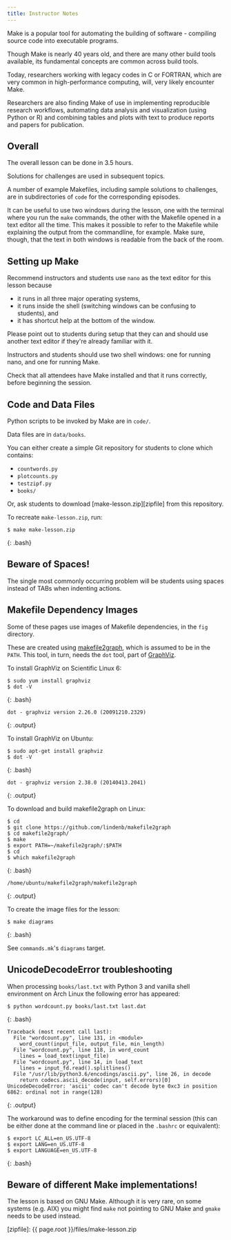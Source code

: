 ```yaml
---
title: Instructor Notes
---
```


Make is a popular tool for automating the building of software -
compiling source code into executable programs.

Though Make is nearly 40 years old, and there are many other build
tools available, its fundamental concepts are common across build
tools.

Today, researchers working with legacy codes in C or FORTRAN, which
are very common in high-performance computing, will, very likely
encounter Make.

Researchers are also finding Make of use in implementing reproducible
research workflows, automating data analysis and visualization (using
Python or R) and combining tables and plots with text to produce
reports and papers for publication.

## Overall

The overall lesson can be done in 3.5 hours.

Solutions for challenges are used in subsequent topics.

A number of example Makefiles, including sample solutions to challenges,
are in subdirectories of `code` for the corresponding episodes.

It can be useful to use two windows during the lesson, one with the terminal
where you run the `make` commands, the other with the Makefile opened in a text
editor all the time. This makes it possible to refer to the Makefile while
explaining the output from the commandline, for example. Make sure, though,
that the text in both windows is readable from the back of the room.

## Setting up Make

Recommend instructors and students use `nano` as the text editor for
this lesson because

* it runs in all three major operating systems,
* it runs inside the shell (switching windows can be confusing to
  students), and
* it has shortcut help at the bottom of the window.

Please point out to students during setup that they can and should use
another text editor if they're already familiar with it.

Instructors and students should use two shell windows: one for running
nano, and one for running Make.

Check that all attendees have Make installed and that it runs
correctly, before beginning the session.

## Code and Data Files

Python scripts to be invoked by Make are in `code/`.

Data files are in `data/books`.

You can either create a simple Git repository for students to clone
which contains:

* `countwords.py`
* `plotcounts.py`
* `testzipf.py`
* `books/`

Or, ask students to download
[make-lesson.zip][zipfile] from this repository.

To recreate `make-lesson.zip`, run:

~~~
$ make make-lesson.zip
~~~
{: .bash}

## Beware of Spaces!

The single most commonly occurring problem will be students using
spaces instead of TABs when indenting actions.

## Makefile Dependency Images

Some of these pages use images of Makefile dependencies, in the `fig` directory.

These are created using [makefile2graph][makefile2graph],
which is assumed to be in the `PATH`.
This tool, in turn, needs the `dot` tool, part of [GraphViz][graphviz].

To install GraphViz on Scientific Linux 6:

~~~
$ sudo yum install graphviz
$ dot -V
~~~
{: .bash}
~~~
dot - graphviz version 2.26.0 (20091210.2329)
~~~
{: .output}

To install GraphViz on Ubuntu:

~~~
$ sudo apt-get install graphviz
$ dot -V
~~~
{: .bash}
~~~
dot - graphviz version 2.38.0 (20140413.2041)
~~~
{: .output}

To download and build makefile2graph on Linux:

~~~
$ cd
$ git clone https://github.com/lindenb/makefile2graph
$ cd makefile2graph/
$ make
$ export PATH=~/makefile2graph/:$PATH
$ cd
$ which makefile2graph
~~~
{: .bash}
~~~
/home/ubuntu/makefile2graph/makefile2graph
~~~
{: .output}

To create the image files for the lesson:

~~~
$ make diagrams
~~~
{: .bash}

See `commands.mk`'s `diagrams` target.

## UnicodeDecodeError troubleshooting

When processing `books/last.txt` with Python 3 and vanilla shell environment on
Arch Linux the following error has appeared:

~~~
$ python wordcount.py books/last.txt last.dat
~~~
{: .bash}
~~~
Traceback (most recent call last):
  File "wordcount.py", line 131, in <module>
    word_count(input_file, output_file, min_length)
  File "wordcount.py", line 118, in word_count
    lines = load_text(input_file)
  File "wordcount.py", line 14, in load_text
    lines = input_fd.read().splitlines()
  File "/usr/lib/python3.6/encodings/ascii.py", line 26, in decode
    return codecs.ascii_decode(input, self.errors)[0]
UnicodeDecodeError: 'ascii' codec can't decode byte 0xc3 in position 6862: ordinal not in range(128)
~~~
{: .output}

The workaround was to define encoding for the terminal session (this can be
either done at the command line or placed in the `.bashrc` or equivalent):

~~~
$ export LC_ALL=en_US.UTF-8
$ export LANG=en_US.UTF-8
$ export LANGUAGE=en_US.UTF-8
~~~
{: .bash}

## Beware of different Make implementations!

The lesson is based on GNU Make. Although it is very rare, on some systems
(e.g. AIX) you might find `make` not pointing to GNU Make and `gmake` needs to
be used instead.

[graphviz]: http://www.graphviz.org/
[lesson-example]: https://github.com/carpentries/lesson-example/
[makefile2graph]: https://github.com/lindenb/makefile2graph
[zipfile]: {{ page.root }}/files/make-lesson.zip

